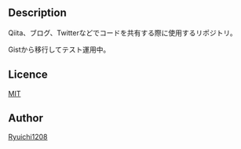 ## Description

Qiita、ブログ、Twitterなどでコードを共有する際に使用するリポジトリ。

Gistから移行してテスト運用中。

## Licence

[MIT](https://github.com/tcnksm/tool/blob/master/LICENCE)

## Author

[Ryuichi1208](https://github.com/ryuichi1208)
